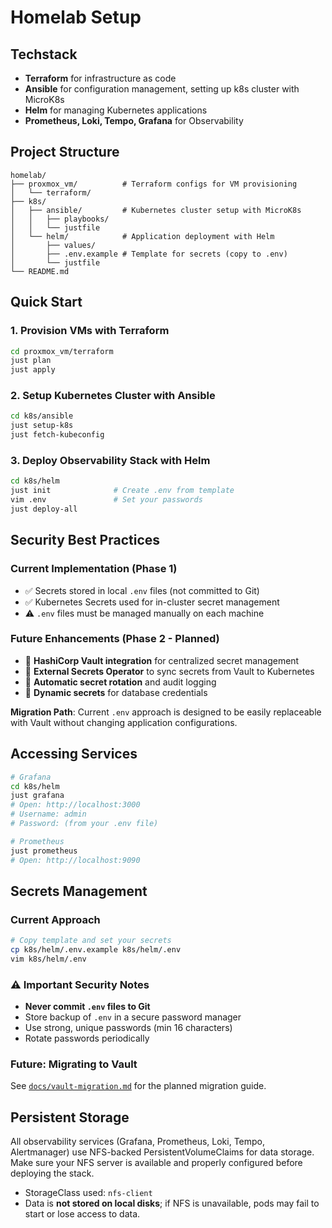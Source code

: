 # Homelab Setup

## Techstack

- **Terraform** for infrastructure as code
- **Ansible** for configuration management, setting up k8s cluster with MicroK8s
- **Helm** for managing Kubernetes applications
- **Prometheus, Loki, Tempo, Grafana** for Observability

## Project Structure

```
homelab/
├── proxmox_vm/          # Terraform configs for VM provisioning
│   └── terraform/
├── k8s/
│   ├── ansible/         # Kubernetes cluster setup with MicroK8s
│   │   ├── playbooks/
│   │   └── justfile
│   └── helm/            # Application deployment with Helm
│       ├── values/
│       ├── .env.example # Template for secrets (copy to .env)
│       └── justfile
└── README.md
```

## Quick Start

### 1. Provision VMs with Terraform

```bash
cd proxmox_vm/terraform
just plan
just apply
```

### 2. Setup Kubernetes Cluster with Ansible

```bash
cd k8s/ansible
just setup-k8s
just fetch-kubeconfig
```

### 3. Deploy Observability Stack with Helm

```bash
cd k8s/helm
just init              # Create .env from template
vim .env               # Set your passwords
just deploy-all
```

## Security Best Practices

### Current Implementation (Phase 1)
- ✅ Secrets stored in local `.env` files (not committed to Git)
- ✅ Kubernetes Secrets used for in-cluster secret management
- ⚠️ `.env` files must be managed manually on each machine

### Future Enhancements (Phase 2 - Planned)
- 🔄 **HashiCorp Vault integration** for centralized secret management
- 🔄 **External Secrets Operator** to sync secrets from Vault to Kubernetes
- 🔄 **Automatic secret rotation** and audit logging
- 🔄 **Dynamic secrets** for database credentials

**Migration Path**: Current `.env` approach is designed to be easily replaceable with Vault without changing application configurations.

## Accessing Services

```bash
# Grafana
cd k8s/helm
just grafana
# Open: http://localhost:3000
# Username: admin
# Password: (from your .env file)

# Prometheus
just prometheus
# Open: http://localhost:9090
```

## Secrets Management

### Current Approach
```bash
# Copy template and set your secrets
cp k8s/helm/.env.example k8s/helm/.env
vim k8s/helm/.env
```

### ⚠️ Important Security Notes
- **Never commit `.env` files to Git**
- Store backup of `.env` in a secure password manager
- Use strong, unique passwords (min 16 characters)
- Rotate passwords periodically

### Future: Migrating to Vault
See [`docs/vault-migration.md`](docs/vault-migration.md) for the planned migration guide.

## Persistent Storage

All observability services (Grafana, Prometheus, Loki, Tempo, Alertmanager) use NFS-backed PersistentVolumeClaims for data storage.  
Make sure your NFS server is available and properly configured before deploying the stack.

- StorageClass used: `nfs-client`
- Data is **not stored on local disks**; if NFS is unavailable, pods may fail to start or lose access to data.
